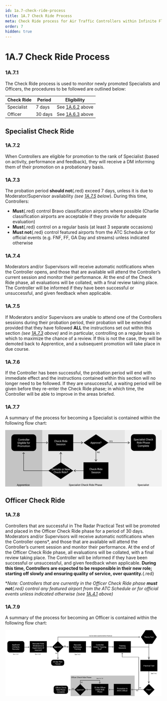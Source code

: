 ```yaml
---
id: 1a.7-check-ride-process
title: 1A.7 Check Ride Process
meta: Check Ride process for Air Traffic Controllers within Infinite Flight.
order: 7
hidden: true
---
```


# 1A.7  Check Ride Process



### 1A.7.1

The Check Ride process is used to monitor newly promoted Specialists and Officers, the procedures to be followed are outlined below:



| Check Ride | Period  | Eligibility                                                  |
| ---------- | ------- | ------------------------------------------------------------ |
| Specialist | 7 days  | See [1A.6.2](/guide/atc-manual/1a.-administration/1a.6-rank-structure#1a.6.2) above |
| Officer    | 30 days | See [1A.6.3](/guide/atc-manual/1a.-administration/1a.6-rank-structure#1a.6.3) above |



## Specialist Check Ride 



### 1A.7.2

When Controllers are eligible for promotion to the rank of Specialist (based on activity, performance and feedback), they will receive a DM informing them of their promotion on a probationary basis.



### 1A.7.3

The probation period **should not**{.red} exceed 7 days, unless it is due to Moderator/Supervisor availability *(see [1A.7.5](/guide/atc-manual/1a.-administration/1a.7-check-ride-process#1a.7.5) below*). During this time, Controllers:

 -    **Must**{.red} control Bravo classification airports where possible (Charlie classification airports are acceptable if they provide for adequate evaluation)
 -    **Must**{.red} control on a regular basis (at least 3 separate occasions)
 -    **Must not**{.red} control featured airports from the ATC Schedule or for official events (e.g. FNF, FF, GA Day and streams) unless indicated otherwise 



### 1A.7.4

Moderators and/or Supervisors will receive automatic notifications when the Controller opens, and those that are available will attend the Controller’s current session and monitor their performance. At the end of the Check Ride phase, all evaluations will be collated, with a final review taking place. The Controller will be informed if they have been successful or unsuccessful, and given feedback when applicable.



### 1A.7.5

If Moderators and/or Supervisors are unable to attend one of the Controllers sessions during their probation period, their probation will be extended provided that they have followed **ALL** the instructions set out within this section *(see [1A.7.3](/guide/atc-manual/1a.-administration/1a.7-check-ride-process#1a.7.3) above)* and in particular, controlling on a regular basis in which to maximize the chance of a review. If this is not the case, they will be demoted back to Apprentice, and a subsequent promotion will take place in due course.



### 1A.7.6

If the Controller has been successful, the probation period will end with immediate effect and the instructions contained within this section will no longer need to be followed. If they are unsuccessful, a waiting period will be given before they re-enter the Check Ride phase; in which time, the Controller will be able to improve in the areas briefed.

 

### 1A.7.7

A summary of the process for becoming a Specialist is contained within the following flow chart:



![Image 1A.7.7.1 - Promotion to Specialist Flowchart ](_images/manual/graphics/atc-specialist.svg)



## Officer Check Ride

 

### 1A.7.8

Controllers that are successful in The Radar Practical Test will be promoted and placed in the Officer Check Ride phase for a period of 30 days. Moderators and/or Supervisors will receive automatic notifications when the Controller opens*, and those that are available will attend the Controller’s current session and monitor their performance. At the end of the Officer Check Ride phase, all evaluations will be collated, with a final review taking place. The Controller will be informed if they have been successful or unsuccessful, and given feedback when applicable. **During this time, Controllers are expected to be responsible in their new role; starting off slowly and ensuring quality of service, over quantity.**{.red}



**Note: Controllers that are currently in the Officer Check Ride phase **must not**{.red} control any featured airport from the ATC Schedule or for official events unless indicated otherwise (see [1A.4.1](/guide/atc-manual/1a.-administration/1a.4-airport-selection#1a.4.1) above)*



### 1A.7.9

A summary of the process for becoming an Officer is contained within the following flow chart:


![Image 7.4.8.1 - Promotion to Officer Flowchart](_images/manual/graphics/atc-recruitment.svg)